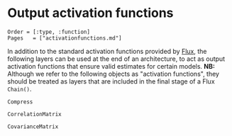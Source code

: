 # Output activation functions

```@index
Order = [:type, :function]
Pages   = ["activationfunctions.md"]
```

In addition to the standard activation functions provided by [Flux](https://fluxml.ai/Flux.jl/stable/models/activation/), the following layers can be used at the end of an architecture, to act as output activation functions that ensure valid estimates for certain models. **NB:** Although we refer to the following objects as "activation functions", they should be treated as layers that are included in the final stage of a Flux `Chain()`. 

```@docs
Compress

CorrelationMatrix

CovarianceMatrix
```
